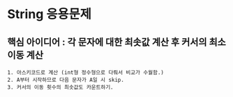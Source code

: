 # String 응용문제
## 핵심 아이디어 : **각 문자에 대한 최솟값 계산 후 커서의 최소 이동 계산**
    1. 아스키코드로 계산 (int형 정수형으로 다뤄서 비교가 수월함.)
    2. A부터 시작하므로 다음 문자가 A일 시 skip.
    3. 커서의 이동 횟수의 최솟값도 카운트하기.